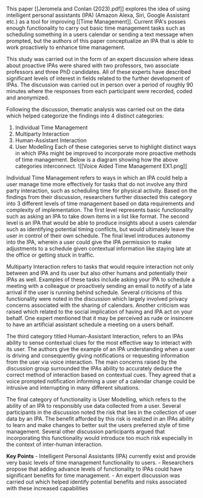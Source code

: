 This paper [[Jeromela and Conlan (2023).pdf]] explores the idea of using intelligent personal assistants (IPA) (Amazon Alexa, Siri, Google Assistant etc.) as a tool for improving [[Time Management]]. Current IPA's posses enough functionality to carry out basic time management tasks such as scheduling something in a users calendar or sending a text message when prompted, but the authors of this paper conceptualize an IPA that is able to work proactively to enhance time management.

This study was carried out in the form of an expert discussion where ideas about proactive IPAs were shared with two professors, two associate professors and three PhD candidates. All of these experts have described significant levels of interest in fields related to the further development of IPAs. The discussion was carried out in person over a period of roughly 90 minutes where the responses from each participant were recorded, coded and anonymized. 

Following the discussion, thematic analysis was carried out on the data which helped categorize the findings into 4 distinct categories:
1) Individual Time Management
2) Multiparty Interaction
3) Human-Assistant Interaction
4) User Modelling
Each of these categories serve to highlight distinct ways in which IPAs might be improved to incorporate more proactive methods of time management. Below is a diagram showing how the above categories interconnect.
![[Voice Aided Time Management EX1.png]]

Individual Time Management refers to ways in which an IPA could help a user manage time more effectively for tasks that do not involve any third party interaction, such as scheduling time for physical activity. Based on the findings from their discussion, researchers further dissected this category into 3 different levels of time management based on data requirements and complexity of implementation. The first level represents basic functionality such as asking an IPA to take down items in a list like format. The second level is an IPA that would be able to produce insights about a users calendar such as identifying potential timing conflicts, but would ultimately leave the user in control of their own schedule. The final level introduces autonomy into the IPA, wherein a user could give the IPA permission to make adjustments to a schedule given contextual information like staying late at the office or getting stuck in traffic. 

Multiparty Interaction refers to tasks that would require interaction not only between and IPA and its user but also other humans and potentially their IPAs as well. Examples of these tasks include asking your IPA to schedule a meeting with a colleague or proactively sending an email to notify of a late arrival if the user is running behind schedule. Several criticisms of this functionality were noted in the discussion which largely involved privacy concerns associated with the sharing of calendars. Another criticism was raised which related to the social implication of having and IPA act on your behalf. One expert mentioned that it may be perceived as rude or insincere to have an artificial assistant schedule a meeting on a users behalf.

The third category titled Human-Assistant Interaction, refers to an IPAs ability to sense contextual clues for the most effective way to interact with its user. The authors give the example of an IPA understanding when a user is driving and consequently giving notifications or requesting information from the user via voice interaction. The main concerns raised by the discussion group surrounded the IPAs ability to accurately deduce the correct method of interaction based on contextual cues. They agreed that a voice prompted notification informing a user of a calendar change could be intrusive and interrupting in many different situations.

The final category of functionality is User Modelling, which refers to the ability of an IPA to responsibly use data collected from a user. Several participants in the discussion noted the risk that lies in the collection of user data by an IPA. The benefit afforded by this risk is realized in an IPAs ability to learn and make changes to better suit the users preferred style of time management.  Several other discussion participants argued that incorporating this functionality would introduce too much risk especially in the context of inter-human interaction.


**Key Points**
	- Intelligent Personal Assistants (IPA) currently exist and provide very basic levels of time management functionality to users.
	- Researchers propose that adding advance levels of functionality to IPAs could have significant benefits for time management.
	- An expert discussion was carried out which helped identify potential benefits and risks associated with these increased capabilities 